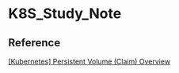 # K8S_Study_Note

## Reference
[ [Kubernetes] Persistent Volume (Claim) Overview ](https://godleon.github.io/blog/Kubernetes/k8s-PersistentVolume-Overview/)
